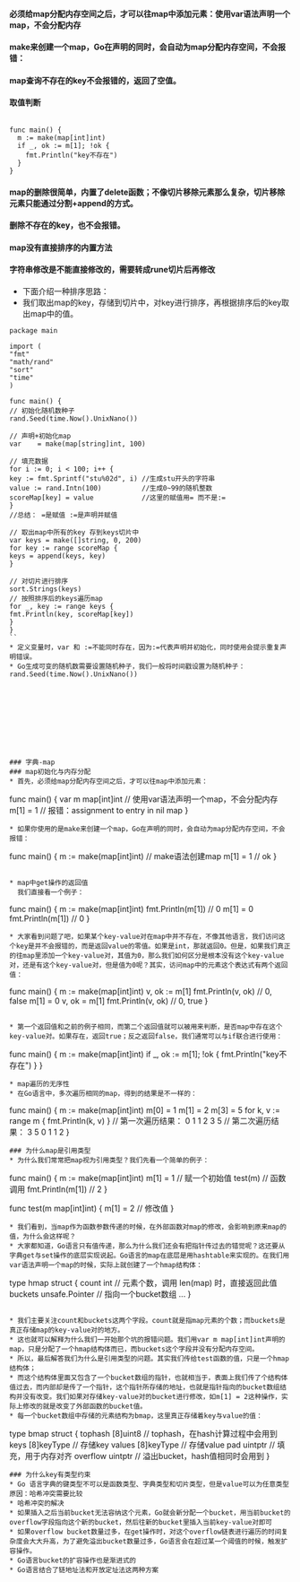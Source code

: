 

#### 必须给map分配内存空间之后，才可以往map中添加元素：使用var语法声明一个map，不会分配内存
#### make来创建一个map，Go在声明的同时，会自动为map分配内存空间，不会报错：
#### map查询不存在的key不会报错的，返回了空值。
#### 取值判断
```

func main() {
  m := make(map[int]int)
  if _, ok := m[1]; !ok {
    fmt.Println("key不存在")
  }
}
```
#### map的删除很简单，内置了delete函数；不像切片移除元素那么复杂，切片移除元素只能通过分割+append的方式。
#### 删除不存在的key，也不会报错。
#### map没有直接排序的内置方法
#### 字符串修改是不能直接修改的，需要转成rune切片后再修改

* 下面介绍一种排序思路： 
* 我们取出map的key，存储到切片中，对key进行排序，再根据排序后的key取出map中的值。
 ```
package main

import (
"fmt"
"math/rand"
"sort"
"time"
)

func main() {
// 初始化随机数种子
rand.Seed(time.Now().UnixNano())

// 声明+初始化map
var    = make(map[string]int, 100)

// 填充数据
for i := 0; i < 100; i++ {
key := fmt.Sprintf("stu%02d", i) //生成stu开头的字符串
value := rand.Intn(100)          //生成0~99的随机整数
scoreMap[key] = value            //这里的赋值用= 而不是:=
}
//总结： =是赋值 :=是声明并赋值

// 取出map中所有的key 存到keys切片中
var keys = make([]string, 0, 200)
for key := range scoreMap {
keys = append(keys, key)
}

// 对切片进行排序
sort.Strings(keys)
// 按照排序后的keys遍历map
for _, key := range keys {
fmt.Println(key, scoreMap[key])
}
}
``
* 定义变量时，var 和 :=不能同时存在，因为:=代表声明并初始化，同时使用会提示重复声明错误。
* Go生成可变的随机数需要设置随机种子，我们一般将时间戳设置为随机种子：rand.Seed(time.Now().UnixNano())










### 字典-map
### map初始化与内存分配
* 首先，必须给map分配内存空间之后，才可以往map中添加元素：
```
func main() {
var m map[int]int // 使用var语法声明一个map，不会分配内存
m[1] = 1 // 报错：assignment to entry in nil map
}
```
* 如果你使用的是make来创建一个map，Go在声明的同时，会自动为map分配内存空间，不会报错：
```
func main() {
m := make(map[int]int) // make语法创建map
m[1] = 1 // ok
}
```

* map中get操作的返回值
  我们直接看一个例子：
```
func main() {
m := make(map[int]int)
fmt.Println(m[1]) // 0
m[1] = 0
fmt.Println(m[1]) // 0
}
```
* 大家看到问题了吧，如果某个key-value对在map中并不存在，不像其他语言，我们访问这个key是并不会报错的，而是返回value的零值。如果是int，那就返回0。但是，如果我们真正的往map里添加一个key-value对，其值为0，那么我们如何区分是根本没有这个key-value对，还是有这个key-value对，但是值为0呢？其实，访问map中的元素这个表达式有两个返回值：
```
func main() {
m := make(map[int]int)
v, ok := m[1]
fmt.Println(v, ok) // 0, false
m[1] = 0
v, ok = m[1]
fmt.Println(v, ok) // 0, true
}
```

* 第一个返回值和之前的例子相同，而第二个返回值就可以被用来判断，是否map中存在这个key-value对。如果存在，返回true；反之返回false，我们通常可以与if联合进行使用：
```
func main() {
m := make(map[int]int)
if _, ok := m[1]; !ok {
fmt.Println("key不存在")
}
}
``` 
* map遍历的无序性
* 在Go语言中，多次遍历相同的map，得到的结果是不一样的：
```
func main() {
m := make(map[int]int)
m[0] = 1
m[1] = 2
m[3] = 5
for k, v := range m {
fmt.Println(k, v)
}
// 第一次遍历结果：
0 1
1 2
3 5
// 第二次遍历结果：
3 5
0 1
1 2
}
``` 
### 为什么map是引用类型
* 为什么我们常常把map视为引用类型？我们先看一个简单的例子：
```
func main() {
m := make(map[int]int)
m[1] = 1 // 赋一个初始值
test(m) // 函数调用
fmt.Println(m[1]) // 2
}

func test(m map[int]int) {
m[1] = 2 // 修改值
}
``` 
* 我们看到，当map作为函数参数传递的时候，在外部函数对map的修改，会影响到原来map的值，为什么会这样呢？
* 大家都知道，Go语言只有值传递，那么为什么我们还会有把指针传过去的错觉呢？这还要从字典get与set操作的底层实现说起。Go语言的map在底层是用hashtable来实现的。在我们用var语法声明一个map的时候，实际上就创建了一个hmap结构体：
```
type hmap struct {
count     int // 元素个数，调用 len(map) 时，直接返回此值
buckets    unsafe.Pointer // 指向一个bucket数组
...
}
```

* 我们主要关注count和buckets这两个字段。count就是指map元素的个数；而buckets是真正存储map的key-value对的地方。
* 这也就可以解释为什么我们一开始那个坑的报错问题。我们用var m map[int]int声明的map，只是分配了一个hmap结构体而已，而buckets这个字段并没有分配内存空间。
* 所以，最后解答我们为什么是引用类型的问题。其实我们传给test函数的值，只是一个hmap结构体；
* 而这个结构体里面又包含了一个bucket数组的指针，也就相当于，表面上我们传了个结构体值过去，而内部却是传了一个指针，这个指针所存储的地址，也就是指针指向的bucket数组结构并没有改变。我们如果对存储key-value对的bucket进行修改，如m[1] = 2这种操作，实际上修改的就是改变了外部函数的bucket值。
* 每一个bucket数组中存储的元素结构为bmap，这里真正存储着key与value的值：
```
  type bmap struct {
  tophash  [8]uint8   // tophash，在hash计算过程中会用到
  keys     [8]keyType // 存储key
  values   [8]keyType // 存储value
  pad      uintptr    // 填充，用于内存对齐
  overflow uintptr    // 溢出bucket，hash值相同时会用到
  }
```
### 为什么key有类型约束
* Go 语言字典的键类型不可以是函数类型、字典类型和切片类型，但是value可以为任意类型 原因：哈希冲突需要比较
* 哈希冲突的解决
* 如果插入之后当前bucket无法容纳这个元素，Go就会新分配一个bucket，用当前bucket的overflow字段指向这个新的bucket，然后往新的bucket里插入当前key-value对即可
* 如果overflow bucket数量过多，在get操作时，对这个overflow链表进行遍历的时间复杂度会大大升高，为了避免溢出bucket数量过多，Go语言会在超过某一个阈值的时候，触发扩容操作。
* Go语言bucket的扩容操作也是渐进式的
* Go语言结合了链地址法和开放定址法这两种方案